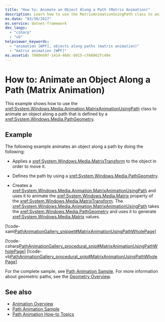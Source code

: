 ```yaml
---
title: "How to: Animate an Object Along a Path (Matrix Animation)"
description: Learn how to use the MatrixAnimationUsingPath class to animate an object along a path that is defined by a PathGeometry.
ms.date: "03/30/2017"
ms.service: dotnet-framework
dev_langs:
  - "csharp"
  - "vb"
helpviewer_keywords:
  - "animation [WPF], objects along paths (matrix animation)"
  - "matrix animation [WPF]"
ms.assetid: 7000e697-1414-468c-b915-cf66062fc49e
---
```

# How to: Animate an Object Along a Path (Matrix Animation)

This example shows how to use the <xref:System.Windows.Media.Animation.MatrixAnimationUsingPath> class to animate an object along a path that is defined by a <xref:System.Windows.Media.PathGeometry>.

## Example

The following example animates an object along a path by doing the following:

- Applies a <xref:System.Windows.Media.MatrixTransform> to the object in order to move it.

- Defines the path by using a <xref:System.Windows.Media.PathGeometry>.

- Creates a <xref:System.Windows.Media.Animation.MatrixAnimationUsingPath> and uses it to animate the <xref:System.Windows.Media.Matrix> property of the <xref:System.Windows.Media.MatrixTransform>. The <xref:System.Windows.Media.Animation.MatrixAnimationUsingPath> takes the <xref:System.Windows.Media.PathGeometry> and uses it to generate <xref:System.Windows.Media.Matrix> values.

[!code-xaml[PathAnimationGallery_snippet#MatrixAnimationUsingPathWholePage](~/samples/snippets/csharp/VS_Snippets_Wpf/PathAnimationGallery_snippet/CS/matrixanimationusingpathexample.xaml#matrixanimationusingpathwholepage)]

[!code-csharp[PathAnimationGallery_procedural_snip#MatrixAnimationUsingPathWholePage](~/samples/snippets/csharp/VS_Snippets_Wpf/PathAnimationGallery_procedural_snip/CSharp/MatrixAnimationUsingPathExample.cs#matrixanimationusingpathwholepage)]
[!code-vb[PathAnimationGallery_procedural_snip#MatrixAnimationUsingPathWholePage](~/samples/snippets/visualbasic/VS_Snippets_Wpf/PathAnimationGallery_procedural_snip/VisualBasic/MatrixAnimationUsingPathExample.vb#matrixanimationusingpathwholepage)]

For the complete sample, see [Path Animation Sample](https://github.com/Microsoft/WPF-Samples/tree/master/Animation/PathAnimations). For more information about geometric paths, see the [Geometry Overview](geometry-overview.md).

## See also

- [Animation Overview](animation-overview.md)
- [Path Animation Sample](https://github.com/Microsoft/WPF-Samples/tree/master/Animation/PathAnimations)
- [Path Animation How-to Topics](path-animation-how-to-topics.md)
